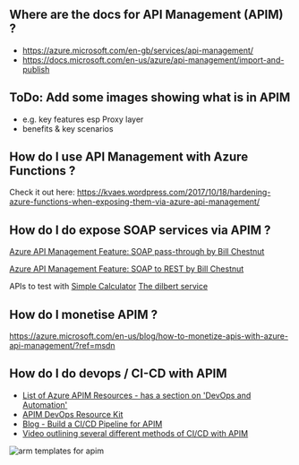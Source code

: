 ## Where are the docs for API Management (APIM)  ?

- https://azure.microsoft.com/en-gb/services/api-management/
- https://docs.microsoft.com/en-us/azure/api-management/import-and-publish

## ToDo: Add some images showing what is in APIM
- e.g. key features esp Proxy layer
- benefits & key scenarios

## How do I use API Management with Azure Functions ? 

Check it out here:  https://kvaes.wordpress.com/2017/10/18/hardening-azure-functions-when-exposing-them-via-azure-api-management/

## How do I do expose SOAP services via APIM ?

[Azure API Management Feature: SOAP pass-through by Bill Chestnut](https://www.biztalkbill.com/2018/08/01/azure-api-management-feature-soap-pass/)

[Azure API Management Feature: SOAP to REST by Bill Chestnut](https://www.biztalkbill.com/2018/08/06/azure-api-management-feature-soap-rest/)

APIs to test with
[Simple Calculator](http://www.dneonline.com/calculator.asmx?op=Add)
[The dilbert service](http://www.gcomputer.net/webservices/dilbert.asmx)

## How do I monetise APIM ? 
https://azure.microsoft.com/en-us/blog/how-to-monetize-apis-with-azure-api-management/?ref=msdn

## How do I do devops / CI-CD with APIM

- [List of Azure APIM Resources - has a section on 'DevOps and Automation'](https://azure.github.io/api-management-resources/) 
- [APIM DevOps Resource Kit](https://github.com/Azure/azure-api-management-devops-resource-kit) 
- [Blog - Build a CI/CD Pipeline for APIM](https://azure.microsoft.com/en-au/blog/build-a-ci-cd-pipeline-for-api-management/) 
- [Video outlining several different methods of CI/CD with APIM](https://vimeo.com/318813322 ) 


![arm templates for apim](https://azurecomcdn.azureedge.net/mediahandler/acomblog/media/Default/blog/3be93f4e-acea-4771-a62a-f452b79a3fa5.png)
